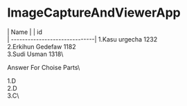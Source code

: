 # ImageCaptureAndViewerApp
| 
Name |                      |  id\
| ------------------------------| 
1.Kasu  urgecha             1232\
2.Erkihun Gedefaw           1182\
3.Sudi Usman                1318\

Answer For Choise Parts\\

1.D\
2.D\
3.C\
